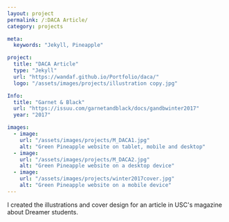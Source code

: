 ```yaml
---
layout: project
permalink: /:DACA Article/
category: projects

meta:
  keywords: "Jekyll, Pineapple"

project:
  title: "DACA Article"
  type: "Jekyll"
  url: "https://wandaf.github.io/Portfolio/daca/"
  logo: "/assets/images/projects/illustration copy.jpg"

Info:
  title: "Garnet & Black"
  url: "https://issuu.com/garnetandblack/docs/gandbwinter2017"
  year: "2017"

images:
  - image:
    url: "/assets/images/projects/M_DACA1.jpg"
    alt: "Green Pineapple website on tablet, mobile and desktop"
  - image:
    url: "/assets/images/projects/M_DACA2.jpg"
    alt: "Green Pineapple website on a desktop device"
  - image:
    url: "/assets/images/projects/winter2017cover.jpg"
    alt: "Green Pineapple website on a mobile device"
---
```

<p>I created the illustrations and cover design for an article in USC's magazine about Dreamer students.</p>
